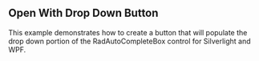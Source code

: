 ## Open With Drop Down Button
This example demonstrates how to create a button that will populate the drop down portion of the RadAutoCompleteBox control for Silverlight and WPF.

[//]: <keywords:populate>
